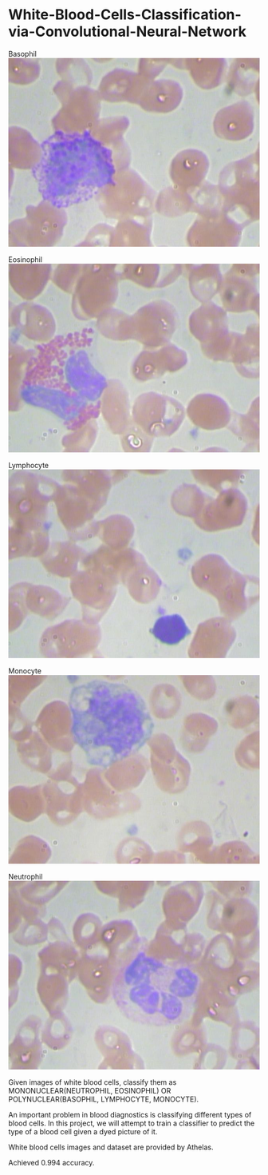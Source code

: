 # White-Blood-Cells-Classification-via-Convolutional-Neural-Network

Basophil
<br /> 
![Pictures](Pictures/basophil.jpg)

Eosinophil
<br /> 
![Pictures](Pictures/eosinophil.jpg)

Lymphocyte
<br /> 
![Pictures](Pictures/lymphocyte.jpg)

Monocyte
<br /> 
![Pictures](Pictures/monocyte.jpg)

Neutrophil
<br /> 
![Pictures](Pictures/neutrophil.jpg)

Given images of white blood cells, classify them as MONONUCLEAR(NEUTROPHIL, EOSINOPHIL) OR POLYNUCLEAR(BASOPHIL, LYMPHOCYTE, MONOCYTE).

An important problem in blood diagnostics is classifying different types of blood cells. In this project, we will attempt to train a classifier to predict the type of a blood cell given a dyed picture of it.

White blood cells images and dataset are provided by Athelas.

Achieved 0.994 accuracy.


